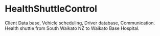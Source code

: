 # HealthShuttleControl
Client Data base, Vehicle scheduling, Driver database, Communication.  Health shuttle from South Waikato NZ to Waikato Base Hospital.
